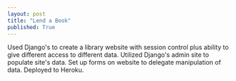 ```yaml
---
layout: post
title: "Lend a Book"
published: True
---
```


Used Django's to create a library website with session control plus ability to give different access to different data.
Utilized Django's admin site to populate site's data. Set up forms on website to delegate manipulation of data. Deployed to Heroku.
